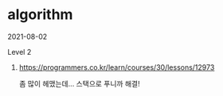 # algorithm

2021-08-02

Level 2

1. https://programmers.co.kr/learn/courses/30/lessons/12973

    좀 많이 헤맸는데... 스택으로 푸니까 해결!